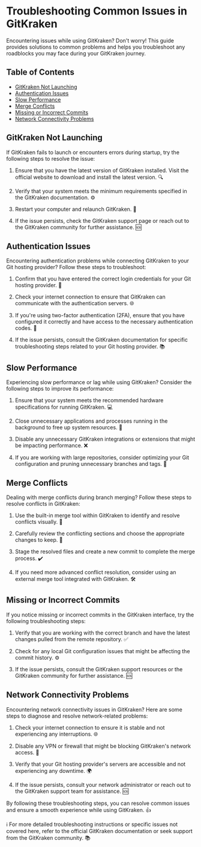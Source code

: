 # Troubleshooting Common Issues in GitKraken

Encountering issues while using GitKraken? Don't worry! This guide provides solutions to common problems and helps you troubleshoot any roadblocks you may face during your GitKraken journey. 

## Table of Contents

- [GitKraken Not Launching](#gitkraken-not-launching)
- [Authentication Issues](#authentication-issues)
- [Slow Performance](#slow-performance)
- [Merge Conflicts](#merge-conflicts)
- [Missing or Incorrect Commits](#missing-or-incorrect-commits)
- [Network Connectivity Problems](#network-connectivity-problems)

## GitKraken Not Launching

If GitKraken fails to launch or encounters errors during startup, try the following steps to resolve the issue:

1. Ensure that you have the latest version of GitKraken installed. Visit the official website to download and install the latest version. 🔍

2. Verify that your system meets the minimum requirements specified in the GitKraken documentation. ⚙️

3. Restart your computer and relaunch GitKraken. 🔄

4. If the issue persists, check the GitKraken support page or reach out to the GitKraken community for further assistance. 🆘

## Authentication Issues

Encountering authentication problems while connecting GitKraken to your Git hosting provider? Follow these steps to troubleshoot:

1. Confirm that you have entered the correct login credentials for your Git hosting provider. 🔑

2. Check your internet connection to ensure that GitKraken can communicate with the authentication servers. 🌐

3. If you're using two-factor authentication (2FA), ensure that you have configured it correctly and have access to the necessary authentication codes. 📱

4. If the issue persists, consult the GitKraken documentation for specific troubleshooting steps related to your Git hosting provider. 📚

## Slow Performance

Experiencing slow performance or lag while using GitKraken? Consider the following steps to improve its performance:

1. Ensure that your system meets the recommended hardware specifications for running GitKraken. 💻

2. Close unnecessary applications and processes running in the background to free up system resources. 🔄

3. Disable any unnecessary GitKraken integrations or extensions that might be impacting performance. ❌

4. If you are working with large repositories, consider optimizing your Git configuration and pruning unnecessary branches and tags. 🌿

## Merge Conflicts

Dealing with merge conflicts during branch merging? Follow these steps to resolve conflicts in GitKraken:

1. Use the built-in merge tool within GitKraken to identify and resolve conflicts visually. 🔄

2. Carefully review the conflicting sections and choose the appropriate changes to keep. 📝

3. Stage the resolved files and create a new commit to complete the merge process. ✔️

4. If you need more advanced conflict resolution, consider using an external merge tool integrated with GitKraken. 🛠️

## Missing or Incorrect Commits

If you notice missing or incorrect commits in the GitKraken interface, try the following troubleshooting steps:

1. Verify that you are working with the correct branch and have the latest changes pulled from the remote repository. ✅

2. Check for any local Git configuration issues that might be affecting the commit history. ⚙️

3. If the issue persists, consult the GitKraken support resources or the GitKraken community for further assistance. 🆘

## Network Connectivity Problems

Encountering network connectivity issues in GitKraken? Here are some steps to diagnose and resolve network-related problems:

1. Check your internet connection to ensure it is stable and not experiencing any interruptions. 🌐

2. Disable any VPN or firewall that might be blocking GitKraken's network access. 🚫

3. Verify that your Git hosting provider's servers are accessible and not experiencing any downtime. 🌍

4. If the issue persists, consult your network administrator or reach out to the GitKraken support team for assistance. 🆘

By following these troubleshooting steps, you can resolve common issues and ensure a smooth experience while using GitKraken. 👍

ℹ️ For more detailed troubleshooting instructions or specific issues not covered here, refer to the official GitKraken documentation or seek support from the GitKraken community. 📚
